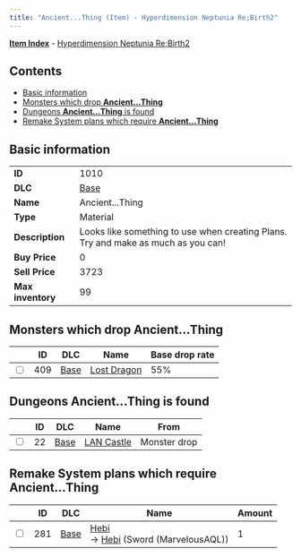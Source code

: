 ```yaml
---
title: "Ancient...Thing (Item) - Hyperdimension Neptunia Re;Birth2"
---
```


[**Item Index**](/neptunia/rb2/item/index.html) - [Hyperdimension Neptunia Re;Birth2](/neptunia/rb2)

## Contents

- [Basic information](#basic-information)
- [Monsters which drop **Ancient...Thing**](#monsters-which-drop-ancientthing)
- [Dungeons **Ancient...Thing** is found](#dungeons-ancientthing-is-found)
- [Remake System plans which require **Ancient...Thing**](#remake-system-plans-which-require-ancientthing)

## Basic information

|   |   |
| -- | -- |
| **ID** | 1010 |
| **DLC** | [Base](/neptunia/rb2/dlc/0-base.html) |
| **Name** | Ancient...Thing |
| **Type** | Material |
| **Description** | Looks like something to use when creating Plans. Try and make as much as you can! |
| **Buy Price** | 0 |
| **Sell Price** | 3723 |
| **Max inventory** | 99 |

## Monsters which drop **Ancient...Thing**

|    | ID | DLC | Name | Base drop rate |
| -- | -- | --- | ---- | -------------- |
| <input type="checkbox" id="rb2-monster-0-409" class="trackbox" /> | 409 | [Base](/neptunia/rb2/dlc/0-base.html) | [Lost Dragon](/neptunia/rb2/monster/0-409-lost-dragon.html) | 55% |

## Dungeons **Ancient...Thing** is found

|    | ID | DLC | Name | From |
| -- | -- | --- | ---- | ---- |
| <input type="checkbox" id="rb2-dungeon-0-22" class="trackbox" /> | 22 | [Base](/neptunia/rb2/dlc/0-base.html) | [LAN Castle](/neptunia/rb2/dungeon/0-22-lan-castle.html) | Monster drop |

## Remake System plans which require **Ancient...Thing**

|    | ID | DLC | Name | Amount |
| -- | -- | --- | ---- | ------ |
| <input type="checkbox" id="rb2-remake-0-281" class="trackbox" /> | 281 | [Base](/neptunia/rb2/dlc/0-base.html) | [Hebi](/neptunia/rb2/remake/0-281-hebi.html)<br />→ [Hebi](/neptunia/rb2/item/0-1341-hebi.html) (Sword (MarvelousAQL)) | 1 |